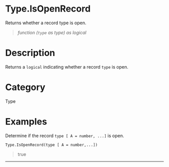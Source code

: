 ﻿# Type.IsOpenRecord
Returns whether a record type is open.
> _function (<code>type</code> as type) as logical_
# Description 
Returns a <code>logical</code> indicating whether a record <code>type</code> is open.

# Category 
Type
# Examples 
Determine if the record <code>type [ A = number, ...]</code> is open.
```
Type.IsOpenRecord(type [ A = number,...])
```
> true
***
